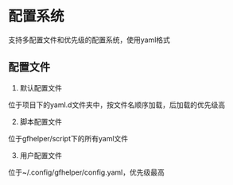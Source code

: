 # 配置系统

支持多配置文件和优先级的配置系统，使用yaml格式

## 配置文件

1. 默认配置文件

位于项目下的yaml.d文件夹中，按文件名顺序加载，后加载的优先级高

2. 脚本配置文件

位于gfhelper/script下的所有yaml文件

3. 用户配置文件

位于~/.config/gfhelper/config.yaml，优先级最高

